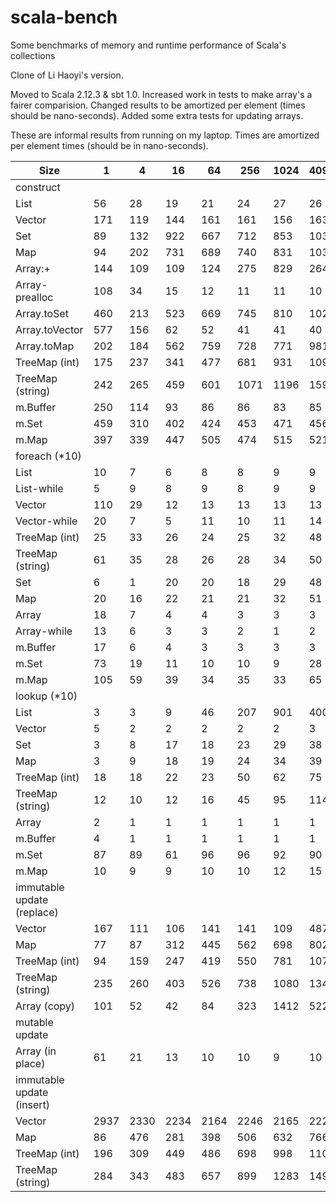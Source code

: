 # scala-bench
Some benchmarks of memory and runtime performance of Scala's collections

Clone of Li Haoyi's version.

Moved to Scala 2.12.3 & sbt 1.0.
Increased work in tests to make array's a fairer comparision.
Changed results to be amortized per element (times should be nano-seconds).
Added some extra tests for updating arrays.

These are informal results from running on my laptop.  Times are amortized per element times (should be in nano-seconds).

| Size | 1 | 4 | 16 | 64 | 256 | 1024 | 4096 | 16192 | 65536 | 262144 | 1048576 |
 -- | -- | -- | -- | -- | -- | -- | -- | -- | -- | -- | -- 
| construct |
| List | 56 | 28 | 19 | 21 | 24 | 27 | 26 | 27 | 30 | 29 | 86 |
| Vector | 171 | 119 | 144 | 161 | 161 | 156 | 163 | 161 | 176 | 169 | 183 |
| Set | 89 | 132 | 922 | 667 | 712 | 853 | 1038 | 1083 | 1291 | 1578 | 1777 |
| Map | 94 | 202 | 731 | 689 | 740 | 831 | 1039 | 1141 | 1199 | 1461 | 1645 |
| Array:+ | 144 | 109 | 109 | 124 | 275 | 829 | 2646 | 14624 |
| Array-prealloc | 108 | 34 | 15 | 12 | 11 | 11 | 10 | 11 | 11 | 11 | 12 |
| Array.toSet | 460 | 213 | 523 | 669 | 745 | 810 | 1023 | 1009 | 1259 | 1551 | 1740 |
| Array.toVector | 577 | 156 | 62 | 52 | 41 | 41 | 40 | 38 | 41 | 39 | 41 |
| Array.toMap | 202 | 184 | 562 | 759 | 728 | 771 | 981 | 1073 | 1246 | 1544 | 1746 |
| TreeMap (int) | 175 | 237 | 341 | 477 | 681 | 931 | 1096 | 1204 | 1363 | 1609 | 1852 |
| TreeMap (string) | 242 | 265 | 459 | 601 | 1071 | 1196 | 1595 | 1625 | 1831 | 2185 | 2444 |
| m.Buffer | 250 | 114 | 93 | 86 | 86 | 83 | 85 | 90 | 84 | 85 | 87 |
| m.Set | 459 | 310 | 402 | 424 | 453 | 471 | 456 | 466 | 526 | 711 | 792 |
| m.Map | 397 | 339 | 447 | 505 | 474 | 515 | 521 | 540 | 699 | 901 | 1035 |
| foreach (*10) |
| List | 10 | 7 | 6 | 8 | 8 | 9 | 9 | 9 | 9 | 11 | 11 |
| List-while | 5 | 9 | 8 | 9 | 8 | 9 | 9 | 9 | 9 | 11 | 12 |
| Vector | 110 | 29 | 12 | 13 | 13 | 13 | 13 | 13 | 13 | 15 | 15 |
| Vector-while | 20 | 7 | 5 | 11 | 10 | 11 | 14 | 14 | 20 | 23 | 24 |
| TreeMap (int) | 25 | 33 | 26 | 24 | 25 | 32 | 48 | 58 | 128 | 136 | 57 |
| TreeMap (string) | 61 | 35 | 28 | 26 | 28 | 34 | 50 | 63 | 122 | 126 | 140 |
| Set | 6 | 1 | 20 | 20 | 18 | 29 | 48 | 51 | 113 | 122 | 188 |
| Map | 20 | 16 | 22 | 21 | 21 | 32 | 51 | 68 | 141 | 129 | 188 |
| Array | 18 | 7 | 4 | 4 | 3 | 3 | 3 | 3 | 2 | 2 | 3 |
| Array-while | 13 | 6 | 3 | 3 | 2 | 1 | 2 | 2 | 2 | 1 | 2 |
| m.Buffer | 17 | 6 | 4 | 3 | 3 | 3 | 3 | 3 | 3 | 3 | 3 |
| m.Set | 73 | 19 | 11 | 10 | 10 | 9 | 28 | 43 | 45 | 46 | 45 |
| m.Map | 105 | 59 | 39 | 34 | 35 | 33 | 65 | 88 | 98 | 112 | 126 |
| lookup (*10) |
| List | 3 | 3 | 9 | 46 | 207 | 901 | 4001 | 16418 |
| Vector | 5 | 2 | 2 | 2 | 2 | 2 | 3 | 4 | 5 | 7 | 6 |
| Set | 3 | 8 | 17 | 18 | 23 | 29 | 38 | 54 | 104 | 126 | 179 |
| Map | 3 | 9 | 18 | 19 | 24 | 34 | 39 | 65 | 95 | 112 | 135 |
| TreeMap (int) | 18 | 18 | 22 | 23 | 50 | 62 | 75 | 102 | 114 | 134 | 131 |
| TreeMap (string) | 12 | 10 | 12 | 16 | 45 | 95 | 114 | 143 | 170 | 167 | 187 |
| Array | 2 | 1 | 1 | 1 | 1 | 1 | 1 | 1 | 1 | 1 | 1 |
| m.Buffer | 4 | 1 | 1 | 1 | 1 | 1 | 1 | 1 | 1 | 1 | 1 |
| m.Set | 87 | 89 | 61 | 96 | 96 | 92 | 90 | 106 | 125 | 121 | 128 |
| m.Map | 10 | 9 | 9 | 10 | 10 | 12 | 15 | 18 | 34 | 38 | 44 |
| immutable update (replace) |
| Vector | 167 | 111 | 106 | 141 | 141 | 109 | 487 | 481 | 629 | 615 | 619 |
| Map | 77 | 87 | 312 | 445 | 562 | 698 | 802 | 1110 | 1310 | 1536 | 10044 |
| TreeMap (int) | 94 | 159 | 247 | 419 | 550 | 781 | 1071 | 1227 | 1298 | 1530 | 1698 |
| TreeMap (string) | 235 | 260 | 403 | 526 | 738 | 1080 | 1343 | 1585 | 1717 | 2000 | 2410 |
| Array (copy) | 101 | 52 | 42 | 84 | 323 | 1412 | 5225 |
| mutable update |
| Array (in place) | 61 | 21 | 13 | 10 | 10 | 9 | 10 | 10 | 10 | 10 | 11 |
| immutable update (insert) |
| Vector | 2937 | 2330 | 2234 | 2164 | 2246 | 2165 | 2223 | 2256 | 2205 | 2256 | 2205 |
| Map | 86 | 476 | 281 | 398 | 506 | 632 | 766 | 973 | 1248 | 1441 | 2392 |
| TreeMap (int) | 196 | 309 | 449 | 486 | 698 | 998 | 1107 | 1280 | 1409 | 1481 | 1770 |
| TreeMap (string) | 284 | 343 | 483 | 657 | 899 | 1283 | 1490 | 1799 | 1930 | 2183 | 2723 |
